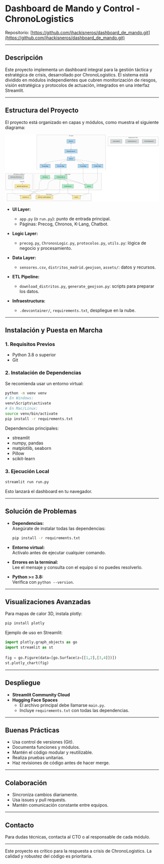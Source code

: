 # Dashboard de Mando y Control - ChronoLogistics

Repositorio: [https://github.com/jhackisneros/dashboard_de_mando.git](https://github.com/jhackisneros/dashboard_de_mando.git)

---

## Descripción

Este proyecto implementa un dashboard integral para la gestión táctica y estratégica de crisis, desarrollado por ChronoLogistics. El sistema está dividido en módulos independientes que cubren monitorización de riesgos, visión estratégica y protocolos de actuación, integrados en una interfaz Streamlit.

---

## Estructura del Proyecto

El proyecto está organizado en capas y módulos, como muestra el siguiente diagrama:

![Arquitectura del Proyecto](assets/diagram_1.png)

- **UI Layer:**  
  - `app.py` (o `run.py`): punto de entrada principal.
  - Páginas: Precog, Chronos, K-Lang, Chatbot.

- **Logic Layer:**  
  - `precog.py`, `ChronosLogic.py`, `protocolos.py`, `utils.py`: lógica de negocio y procesamiento.

- **Data Layer:**  
  - `sensores.csv`, `distritos_madrid.geojson`, `assets/`: datos y recursos.

- **ETL Pipeline:**  
  - `download_distritos.py`, `generate_geojson.py`: scripts para preparar los datos.

- **Infraestructura:**  
  - `.devcontainer/`, `requirements.txt`, despliegue en la nube.

---

## Instalación y Puesta en Marcha

### 1. Requisitos Previos

- Python 3.8 o superior
- Git

### 2. Instalación de Dependencias

Se recomienda usar un entorno virtual:

```bash
python -m venv venv
# En Windows:
venv\Scripts\activate
# En Mac/Linux:
source venv/bin/activate
pip install -r requirements.txt
```

Dependencias principales:
- streamlit
- numpy, pandas
- matplotlib, seaborn
- Pillow
- scikit-learn

### 3. Ejecución Local

```bash
streamlit run run.py
```

Esto lanzará el dashboard en tu navegador.

---

## Solución de Problemas

- **Dependencias:**  
  Asegúrate de instalar todas las dependencias:
  ```bash
  pip install -r requirements.txt
  ```

- **Entorno virtual:**  
  Actívalo antes de ejecutar cualquier comando.

- **Errores en la terminal:**  
  Lee el mensaje y consulta con el equipo si no puedes resolverlo.

- **Python >= 3.8:**  
  Verifica con `python --version`.

---

## Visualizaciones Avanzadas

Para mapas de calor 3D, instala plotly:

```bash
pip install plotly
```

Ejemplo de uso en Streamlit:
```python
import plotly.graph_objects as go
import streamlit as st

fig = go.Figure(data=[go.Surface(z=[[1,2],[3,4]])])
st.plotly_chart(fig)
```

---

## Despliegue

- **Streamlit Community Cloud**  
- **Hugging Face Spaces**  
  - El archivo principal debe llamarse `main.py`.
  - Incluye `requirements.txt` con todas las dependencias.

---

## Buenas Prácticas

- Usa control de versiones (Git).
- Documenta funciones y módulos.
- Mantén el código modular y reutilizable.
- Realiza pruebas unitarias.
- Haz revisiones de código antes de hacer merge.

---

## Colaboración

- Sincroniza cambios diariamente.
- Usa issues y pull requests.
- Mantén comunicación constante entre equipos.

---

## Contacto

Para dudas técnicas, contacta al CTO o al responsable de cada módulo.

---

Este proyecto es crítico para la respuesta a crisis de ChronoLogistics. La calidad y robustez del código es prioritaria.